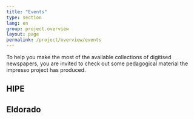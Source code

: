 ```yaml
---
title: "Events"
type: section
lang: en
group: project.overview
layout: page
permalink: /project/overview/events
---
```


To help you make the most of the available collections of digitised newspapers, you are invited to check out some pedagogical material the impresso project has produced.

<!-- more -->

## HIPE


## Eldorado
